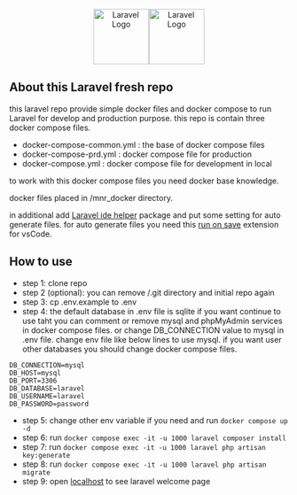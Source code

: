 <p align="center"><a href="https://laravel.com" target="_blank"><img src="https://raw.githubusercontent.com/laravel/art/master/logo-lockup/5%20SVG/2%20CMYK/1%20Full%20Color/laravel-logolockup-cmyk-red.svg" height="100" alt="Laravel Logo"></a><img src="https://cdn.worldvectorlogo.com/logos/docker.svg" height="100" alt="Laravel Logo"></p>

## About this Laravel fresh repo

this laravel repo provide simple docker files and docker compose to run Laravel for develop and production purpose.
this repo is contain three docker compose files.

- docker-compose-common.yml : the base of docker compose files
- docker-compose-prd.yml : docker compose file for production
- docker-compose.yml : docker compose file for development in local

to work with this docker compose files you need docker base knowledge.

docker files placed in /mnr_docker directory.

in additional add [Laravel ide helper](https://github.com/barryvdh/laravel-ide-helper) package and put some setting for auto generate files. for auto generate files you need this [run on save](https://marketplace.visualstudio.com/items?itemName=emeraldwalk.RunOnSave) extension for vsCode.

## How to use

- step 1: clone repo
- step 2 (optional): you can remove /.git directory and initial repo again
- step 3: cp .env.example to .env
- step 4: the default database in .env file is sqlite if you want continue to use taht you can comment or remove mysql and phpMyAdmin services in docker compose files. or change DB_CONNECTION value to mysql in .env file. change env file like below lines to use mysql. if you want user other databases you should change docker compose files.

```
DB_CONNECTION=mysql
DB_HOST=mysql
DB_PORT=3306
DB_DATABASE=laravel
DB_USERNAME=laravel
DB_PASSWORD=password
```

- step 5: change other env variable if you need and run `docker compose up -d`
- step 6: run `docker compose exec -it -u 1000 laravel composer install`
- step 7: run `docker compose exec -it -u 1000 laravel php artisan key:generate`
- step 8: run `docker compose exec -it -u 1000 laravel php artisan migrate`
- step 9: open [localhost](http://localhost) to see laravel welcome page

